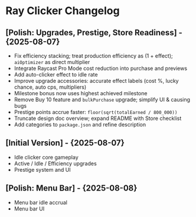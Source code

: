 # Ray Clicker Changelog

## [Polish: Upgrades, Prestige, Store Readiness] - {2025-08-07}

- Fix efficiency stacking; treat production efficiency as (1 + effect); `aiOptimizer` as direct multiplier
- Integrate Raycast Pro Mode cost reduction into purchase and previews
- Add auto-clicker effect to idle rate
- Improve upgrade accessories: accurate effect labels (cost %, lucky chance, auto cps, multipliers)
- Milestone bonus now uses highest achieved milestone
- Remove Buy 10 feature and `bulkPurchase` upgrade; simplify UI & causing bugs
- Prestige points accrue faster: `floor(sqrt(totalEarned / 800_000))`
- Truncate design doc overview; expand README with Store checklist
- Add categories to `package.json` and refine description

## [Initial Version] - {2025-08-07}

- Idle clicker core gameplay
- Active / Idle / Efficiency upgrades
- Prestige system and UI

## [Polish: Menu Bar] - {2025-08-08}

- Menu bar idle accrual
- Menu bar UI
